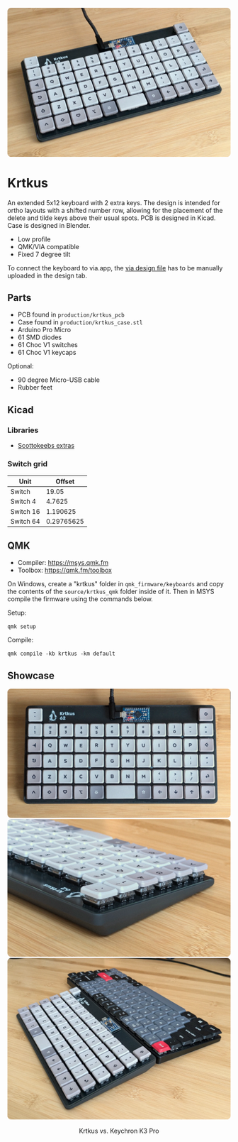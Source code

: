 ![](images/1.webp)

# Krtkus

An extended 5x12 keyboard with 2 extra keys. The design is intended for ortho layouts with a shifted number row, allowing for the placement of the delete and tilde keys above their usual spots. PCB is designed in Kicad. Case is designed in Blender.

- Low profile
- QMK/VIA compatible
- Fixed 7 degree tilt

To connect the keyboard to via.app, the [via design file](production/krtkus_via_design.json) has to be manually uploaded in the design tab.



## Parts

- PCB found in `production/krtkus_pcb`
- Case found in `production/krtkus_case.stl`
- Arduino Pro Micro
- 61 SMD diodes
- 61 Choc V1 switches
- 61 Choc V1 keycaps

Optional:

- 90 degree Micro-USB cable
- Rubber feet


## Kicad

### Libraries

- [Scottokeebs extras](https://github.com/joe-scotto/scottokeebs/tree/main/Extras/ScottoKicad)

### Switch grid

| Unit | Offset |
| --- | --- |
| Switch | 19.05 |
| Switch 4 | 4.7625 |
| Switch 16 | 1.190625 |
| Switch 64 | 0.29765625 |

## QMK

- Compiler: https://msys.qmk.fm
- Toolbox: https://qmk.fm/toolbox

On Windows, create a "krtkus" folder in `qmk_firmware/keyboards` and copy the contents of the `source/krtkus_qmk` folder inside of it. Then in MSYS compile the firmware using the commands below.

Setup:

```
qmk setup
```

Compile:

```
qmk compile -kb krtkus -km default
```

## Showcase

![](images/2.webp)
![](images/3.webp)
![](images/4.webp)
<p align="center">Krtkus vs. Keychron K3 Pro</p>